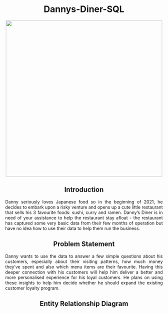 <h1 align="center">Dannys-Diner-SQL</h1>

<p align="center">
<img width=500 src="">
</p>

<h2 align="center">Introduction</h2>
<p align="justify">
Danny seriously loves Japanese food so in the beginning of 2021, he decides to embark upon a risky venture and opens up a cute little restaurant that sells his 3 favourite foods: sushi, curry and ramen.
Danny’s Diner is in need of your assistance to help the restaurant stay afloat - the restaurant has captured some very basic data from their few months of operation but have no idea how to use their data to help them run the business.
</P>

<h2 align="center">Problem Statement</h2>
<p align="justify">
Danny wants to use the data to answer a few simple questions about his customers, especially about their visiting patterns, how much money they’ve spent and also which menu items are their favourite. Having this deeper connection with his customers will help him deliver a better and more personalised experience for his loyal customers. He plans on using these insights to help him decide whether he should expand the existing customer loyalty program.
</P>

<h2 align="center">Entity Relationship Diagram</h2>



